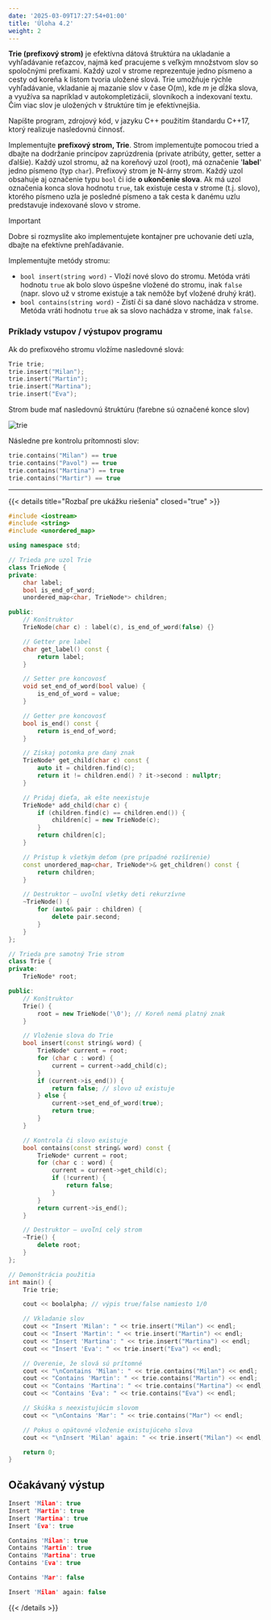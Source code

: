 ```yaml
---
date: '2025-03-09T17:27:54+01:00'
title: 'Úloha 4.2'
weight: 2
---
```


**Trie (prefixový strom)** je efektívna dátová štruktúra na ukladanie a vyhľadávanie reťazcov, najmä keď pracujeme s
veľkým množstvom slov so spoločnými prefixami. Každý uzol v strome reprezentuje jedno písmeno a cesty od koreňa k listom
tvoria uložené slová. Trie umožňuje rýchle vyhľadávanie, vkladanie aj mazanie slov v čase O(m), kde *m* je dĺžka slova,
a využíva sa napríklad v autokompletizácii, slovníkoch a indexovaní textu. Čím viac slov je uložených v štruktúre tím je
efektívnejšia.

Napíšte program, zdrojový kód, v jazyku C++ použitím štandardu C++17, ktorý realizuje nasledovnú činnosť.

Implementujte **prefixový strom, Trie**. Strom implementujte pomocou tried a dbajte na dodržanie princípov
zaprúzdrenia (private atribúty, getter, setter a ďalšie). Každý uzol stromu, až na koreňový uzol (root),
má označenie '**label**' jedno písmeno (typ `char`). Prefixový strom je N-árny strom. Každý uzol obsahuje
aj označenie typu `bool` či ide **o ukončenie slova**. Ak má uzol označenia konca slova hodnotu `true`,
tak existuje cesta v strome (t.j. slovo), ktorého písmeno uzla je posledné písmeno a tak cesta k danému uzlu
predstavuje indexované slovo v strome.

> [!IMPORTANT]
> Dobre si rozmyslite ako implementujete kontajner pre uchovanie detí uzla, dbajte na efektívne prehľadávanie.

Implementujte metódy stromu:

- `bool insert(string word)` - Vloží nové slovo do stromu. Metóda vráti hodnotu `true` ak bolo slovo úspešne vložené do
  stromu, inak `false` (napr. slovo už v strome existuje a tak nemôže byť vložené druhý krát).
- `bool contains(string word)` - Zistí či sa dané slovo nachádza v strome. Metóda vráti hodnotu `true` ak sa slovo
  nachádza v strome, inak `false`.

### Príklady vstupov / výstupov programu

Ak do prefixového stromu vložíme nasledovné slová:

```cpp
Trie trie;
trie.insert("Milan");
trie.insert("Martin");
trie.insert("Martina");
trie.insert("Eva");
```

Strom bude mať nasledovnú štruktúru (farebne sú označené konce slov)

![trie](/images/task42-trie.png)

Následne pre kontrolu prítomnosti slov:

```cpp
trie.contains("Milan") == true
trie.contains("Pavol") == true
trie.contains("Martina") == true
trie.contains("Martir") == true
```

---

{{< details title="Rozbaľ pre ukážku riešenia" closed="true" >}}

```cpp
#include <iostream>
#include <string>
#include <unordered_map>

using namespace std;

// Trieda pre uzol Trie
class TrieNode {
private:
    char label;
    bool is_end_of_word;
    unordered_map<char, TrieNode*> children;

public:
    // Konštruktor
    TrieNode(char c) : label(c), is_end_of_word(false) {}

    // Getter pre label
    char get_label() const {
        return label;
    }

    // Setter pre koncovosť
    void set_end_of_word(bool value) {
        is_end_of_word = value;
    }

    // Getter pre koncovosť
    bool is_end() const {
        return is_end_of_word;
    }

    // Získaj potomka pre daný znak
    TrieNode* get_child(char c) const {
        auto it = children.find(c);
        return it != children.end() ? it->second : nullptr;
    }

    // Pridaj dieťa, ak ešte neexistuje
    TrieNode* add_child(char c) {
        if (children.find(c) == children.end()) {
            children[c] = new TrieNode(c);
        }
        return children[c];
    }

    // Prístup k všetkým deťom (pre prípadné rozšírenie)
    const unordered_map<char, TrieNode*>& get_children() const {
        return children;
    }

    // Destruktor – uvoľní všetky deti rekurzívne
    ~TrieNode() {
        for (auto& pair : children) {
            delete pair.second;
        }
    }
};

// Trieda pre samotný Trie strom
class Trie {
private:
    TrieNode* root;

public:
    // Konštruktor
    Trie() {
        root = new TrieNode('\0'); // Koreň nemá platný znak
    }

    // Vloženie slova do Trie
    bool insert(const string& word) {
        TrieNode* current = root;
        for (char c : word) {
            current = current->add_child(c);
        }
        if (current->is_end()) {
            return false; // slovo už existuje
        } else {
            current->set_end_of_word(true);
            return true;
        }
    }

    // Kontrola či slovo existuje
    bool contains(const string& word) const {
        TrieNode* current = root;
        for (char c : word) {
            current = current->get_child(c);
            if (!current) {
                return false;
            }
        }
        return current->is_end();
    }

    // Destruktor – uvoľní celý strom
    ~Trie() {
        delete root;
    }
};

// Demonštrácia použitia
int main() {
    Trie trie;

    cout << boolalpha; // výpis true/false namiesto 1/0

    // Vkladanie slov
    cout << "Insert 'Milan': " << trie.insert("Milan") << endl;
    cout << "Insert 'Martin': " << trie.insert("Martin") << endl;
    cout << "Insert 'Martina': " << trie.insert("Martina") << endl;
    cout << "Insert 'Eva': " << trie.insert("Eva") << endl;

    // Overenie, že slová sú prítomné
    cout << "\nContains 'Milan': " << trie.contains("Milan") << endl;
    cout << "Contains 'Martin': " << trie.contains("Martin") << endl;
    cout << "Contains 'Martina': " << trie.contains("Martina") << endl;
    cout << "Contains 'Eva': " << trie.contains("Eva") << endl;

    // Skúška s neexistujúcim slovom
    cout << "\nContains 'Mar': " << trie.contains("Mar") << endl;

    // Pokus o opätovné vloženie existujúceho slova
    cout << "\nInsert 'Milan' again: " << trie.insert("Milan") << endl;

    return 0;
}
```

## Očakávaný výstup

```cpp
Insert 'Milan': true
Insert 'Martin': true
Insert 'Martina': true
Insert 'Eva': true

Contains 'Milan': true
Contains 'Martin': true
Contains 'Martina': true
Contains 'Eva': true

Contains 'Mar': false

Insert 'Milan' again: false
```

{{< /details >}}
